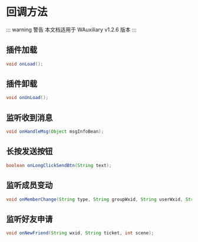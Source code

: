 # 回调方法

::: warning 警告
本文档适用于 WAuxiliary v1.2.6 版本
:::

## 插件加载

```java
void onLoad();
```

## 插件卸载

```java
void onUnLoad();
```

## 监听收到消息

```java
void onHandleMsg(Object msgInfoBean);
```

## 长按发送按钮

```java
boolean onLongClickSendBtn(String text);
```

## 监听成员变动

```java
void onMemberChange(String type, String groupWxid, String userWxid, String userName);
```

## 监听好友申请

```java
void onNewFriend(String wxid, String ticket, int scene);
```
